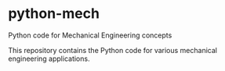 # python-mech
Python code for Mechanical Engineering concepts

This repository contains the Python code for various mechanical engineering applications.


